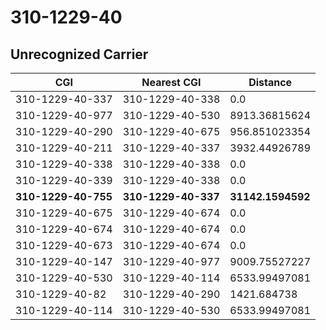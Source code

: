 # 310-1229-40
## Unrecognized Carrier


| CGI | Nearest CGI | Distance |
|-----|-------------|----------|
| 310-1229-40-337 | 310-1229-40-338 | 0.0 |
| 310-1229-40-977 | 310-1229-40-530 | 8913.36815624 |
| 310-1229-40-290 | 310-1229-40-675 | 956.851023354 |
| 310-1229-40-211 | 310-1229-40-337 | 3932.44926789 |
| 310-1229-40-338 | 310-1229-40-338 | 0.0 |
| 310-1229-40-339 | 310-1229-40-338 | 0.0 |
| **310-1229-40-755** | **310-1229-40-337** | **31142.1594592** |
| 310-1229-40-675 | 310-1229-40-674 | 0.0 |
| 310-1229-40-674 | 310-1229-40-674 | 0.0 |
| 310-1229-40-673 | 310-1229-40-674 | 0.0 |
| 310-1229-40-147 | 310-1229-40-977 | 9009.75527227 |
| 310-1229-40-530 | 310-1229-40-114 | 6533.99497081 |
| 310-1229-40-82 | 310-1229-40-290 | 1421.684738 |
| 310-1229-40-114 | 310-1229-40-530 | 6533.99497081 |
